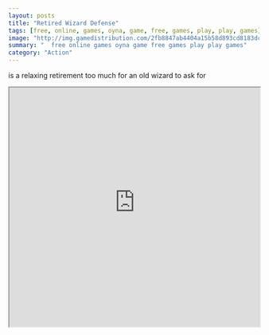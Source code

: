```yaml
---
layout: posts
title: "Retired Wizard Defense"
tags: [free, online, games, oyna, game, free, games, play, play, games]
image: "http://img.gamedistribution.com/2fb8847ab4404a15b58d893cd8183dcb.jpg"
summary: "  free online games oyna game free games play play games"
category: "Action"
---
```


is a relaxing retirement too much for an old wizard to ask for

<iframe width="100%" height="480px;" src="http://flash.gamedistribution.com?game=2fb8847ab4404a15b58d893cd8183dcb"></iframe>